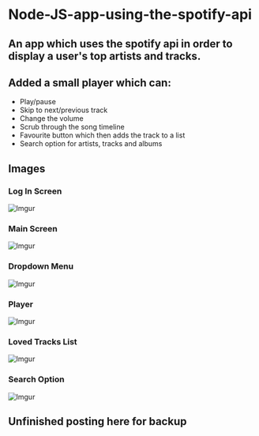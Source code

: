 # Node-JS-app-using-the-spotify-api
## An app which uses the spotify api in order to display a user's top artists and tracks.

## Added a small player which can:
- Play/pause
- Skip to next/previous track
- Change the volume
- Scrub through the song timeline
- Favourite button which then adds the track to a list 
- Search option for artists, tracks and albums

## Images
### Log In Screen
![Imgur](https://i.imgur.com/Mlfc91a.png)

### Main Screen
![Imgur](https://i.imgur.com/4JUzgGN.png)

### Dropdown Menu
![Imgur](https://i.imgur.com/2x9HuHA.png)

### Player
![Imgur](https://i.imgur.com/8Htkcz2.png)

### Loved Tracks List
![Imgur](https://i.imgur.com/KZnAWOx.png)

### Search Option
![Imgur](https://i.imgur.com/ltktuaW.png)

## Unfinished posting here for backup
